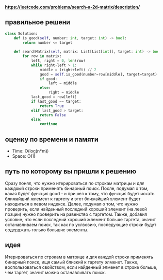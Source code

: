 **https://leetcode.com/problems/search-a-2d-matrix/description/**

## правильное решени
```python
class Solution:
    def is_good(self, number: int, target: int) -> bool:
        return number <= target
    
    def searchMatrix(self, matrix: List[List[int]], target: int) -> bool:
        for row in matrix:
            left, right = 0, len(row)
            while right-left > 1:
                middle = (right+left) // 2
                good = self.is_good(number=row[middle], target=target)
                if good:
                    left = middle
                else:
                    right = middle
            last_good = row[left]
            if last_good == target:
                return True
            elif last_good > target:
                return False
            else:
                continue
```

## оценку по времени и памяти
- Time: O(log(n*m))
- Space: O(1)

## путь по которому вы пришли к решению
Сразу понял, что нужно итерироваться по строкам матрицы и для каждоый строки применять бинарный поиск.
После, подумал о том, какая будет функция good - и пришел к тому, что функция будет искать ближайший жлемент к таргету и этот ближайший элемент будет находиться в левом индексе. Далее, подумал о том, что нужно проверить, если найденный последний хороший элемент (на левой позции) нужно проверить на равенство с таргетом. Также, добавил условие, что если последний хороший жлемент больше таргета, значит останавливаем поиск, так как по услвовию, последующие строки будут содерджать только большие элементы.   

## идея
Итерироваться по строкам в матрице и для каждой строки применять бинарный поиск, ищя самый близкий к таргету элменет.
Также, воспользоваться свойством, если найденный элменет в строке больше, чем таргет, значит можно останавливать поиск.
